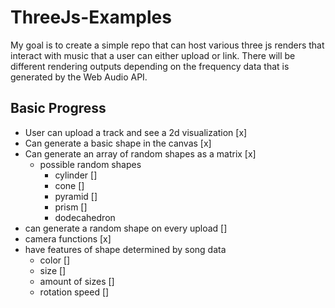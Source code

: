 # ThreeJs-Examples
My goal is to create a simple repo that can host various three js renders that interact with music that a user can either upload or link.
There will be different rendering outputs depending on the frequency data that is generated by the Web Audio API. 

## Basic Progress
- User can upload a track and see a 2d visualization [x]
- Can generate a basic shape in the canvas [x]
- Can generate an array of random shapes as a matrix [x]
  - possible random shapes
      - cylinder []
      - cone []
      - pyramid []
      - prism []
      - dodecahedron
- can generate a random shape on every upload []
- camera functions [x]
- have features of shape determined by song data
  - color []
  - size []
  - amount of sizes []
  - rotation speed []
      
